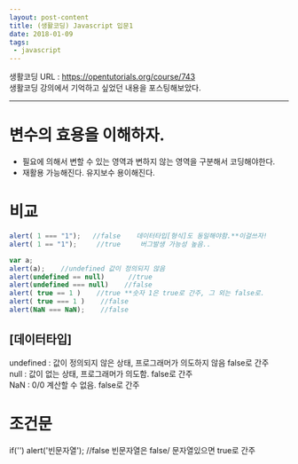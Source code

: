 ```yaml
---
layout: post-content
title: (생활코딩) Javascript 입문1 
date: 2018-01-09
tags:
 - javascript
---
```


생활코딩 URL : https://opentutorials.org/course/743    
생활코딩 강의에서 기억하고 싶었던 내용을 포스팅해보았다.

---

# 변수의 효용을 이해하자.
- 필요에 의해서 변할 수 있는 영역과 변하지 않는 영역을 구분해서 코딩해야한다.
- 재활용 가능해진다. 유지보수 용이해진다.

# 비교
```javascript
alert( 1 === "1");   //false    데이터타입[형식]도 동일해야함.**이걸쓰자!
alert( 1 == "1");     //true     버그발생 가능성 높음..

var a;
alert(a);    //undefined 값이 정의되지 않음
alert(undefined == null)      //true
alert(undefined === null)    //false
alert( true == 1 )    //true **숫자 1은 true로 간주, 그 외는 false로.
alert( true === 1 )    //false 
alert(NaN === NaN);    //false
```

## [데이터타입]
undefined : 값이 정의되지 않은 상태, 프로그래머가 의도하지 않음 false로 간주    
null    :    값이 없는 상태, 프로그래머가 의도함. false로 간주    
NaN   : 0/0 계산할 수 없음. false로 간주

# 조건문
if('') alert('빈문자열'); //false 빈문자열은 false/ 문자열있으면 true로 간주